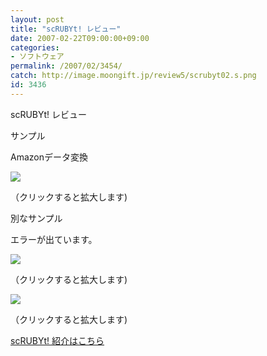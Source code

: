 ```yaml
---
layout: post
title: "scRUBYt! レビュー"
date: 2007-02-22T09:00:00+09:00
categories:
- ソフトウェア
permalink: /2007/02/3454/
catch: http://image.moongift.jp/review5/scrubyt02.s.png
id: 3436
---
```

scRUBYt! レビュー  
<!--more-->

サンプル

  

Amazonデータ変換

  

[![](http://image.moongift.jp/review5/scrubyt01.s.png)](http://image.moongift.jp/review5/scrubyt01.png)  
  
（クリックすると拡大します)

  

別なサンプル

  

エラーが出ています。

  

[![](http://image.moongift.jp/review5/scrubyt02.s.png)](http://image.moongift.jp/review5/scrubyt02.png)  
  
（クリックすると拡大します)

  

[![](http://image.moongift.jp/review5/scrubyt03.s.png)](http://image.moongift.jp/review5/scrubyt03.png)  
  
（クリックすると拡大します)

  

[scRUBYt! 紹介はこちら](http://oss.moongift.jp/intro/i-3450.html)

